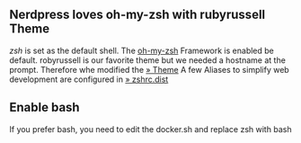 ## Nerdpress loves oh-my-zsh with rubyrussell Theme

_zsh_ is set as the default shell. 
The  [oh-my-zsh](https://github.com/robbyrussell/oh-my-zsh) Framework is enabled be default.
robyrussell is our favorite theme but we needed a hostname at the prompt.
Therefore whe modified the  [» Theme](/sf_web/nerdpress.zsh-theme)
A few Aliases to simplify web development are configured in [» zshrc.dist](/sf_web/zshrc.dist)


## Enable bash
If  you prefer bash, you need to edit  the docker.sh and replace zsh with bash